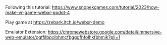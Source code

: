 Following this tutorial: https://www.snopekgames.com/tutorial/2023/how-make-vr-game-webxr-godot-4

Play game at https://zebark.itch.io/webxr-demo

Emulator Extension: https://chromewebstore.google.com/detail/immersive-web-emulator/cgffilbpcibhmcfbgggfhfolhkfbhmik?pli=1
